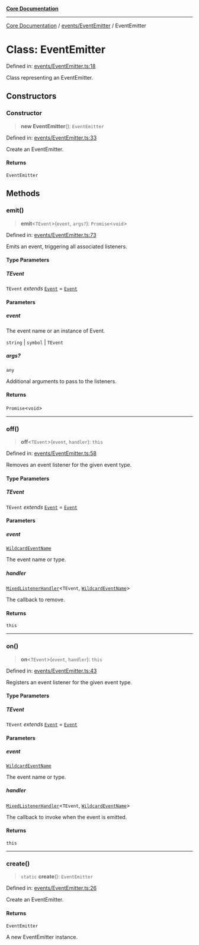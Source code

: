 [**Core Documentation**](../../../README.md)

***

[Core Documentation](../../../README.md) / [events/EventEmitter](../README.md) / EventEmitter

# Class: EventEmitter

Defined in: [events/EventEmitter.ts:18](https://github.com/stonemjs/core/blob/b1f29857c7f1e529739f22d486494bed3b22d2c6/src/events/EventEmitter.ts#L18)

Class representing an EventEmitter.

## Constructors

### Constructor

> **new EventEmitter**(): `EventEmitter`

Defined in: [events/EventEmitter.ts:33](https://github.com/stonemjs/core/blob/b1f29857c7f1e529739f22d486494bed3b22d2c6/src/events/EventEmitter.ts#L33)

Create an EventEmitter.

#### Returns

`EventEmitter`

## Methods

### emit()

> **emit**\<`TEvent`\>(`event`, `args?`): `Promise`\<`void`\>

Defined in: [events/EventEmitter.ts:73](https://github.com/stonemjs/core/blob/b1f29857c7f1e529739f22d486494bed3b22d2c6/src/events/EventEmitter.ts#L73)

Emits an event, triggering all associated listeners.

#### Type Parameters

##### TEvent

`TEvent` *extends* [`Event`](../../Event/classes/Event.md) = [`Event`](../../Event/classes/Event.md)

#### Parameters

##### event

The event name or an instance of Event.

`string` | `symbol` | `TEvent`

##### args?

`any`

Additional arguments to pass to the listeners.

#### Returns

`Promise`\<`void`\>

***

### off()

> **off**\<`TEvent`\>(`event`, `handler`): `this`

Defined in: [events/EventEmitter.ts:58](https://github.com/stonemjs/core/blob/b1f29857c7f1e529739f22d486494bed3b22d2c6/src/events/EventEmitter.ts#L58)

Removes an event listener for the given event type.

#### Type Parameters

##### TEvent

`TEvent` *extends* [`Event`](../../Event/classes/Event.md) = [`Event`](../../Event/classes/Event.md)

#### Parameters

##### event

[`WildcardEventName`](../../../declarations/type-aliases/WildcardEventName.md)

The event name or type.

##### handler

[`MixedListenerHandler`](../../../declarations/type-aliases/MixedListenerHandler.md)\<`TEvent`, [`WildcardEventName`](../../../declarations/type-aliases/WildcardEventName.md)\>

The callback to remove.

#### Returns

`this`

***

### on()

> **on**\<`TEvent`\>(`event`, `handler`): `this`

Defined in: [events/EventEmitter.ts:43](https://github.com/stonemjs/core/blob/b1f29857c7f1e529739f22d486494bed3b22d2c6/src/events/EventEmitter.ts#L43)

Registers an event listener for the given event type.

#### Type Parameters

##### TEvent

`TEvent` *extends* [`Event`](../../Event/classes/Event.md) = [`Event`](../../Event/classes/Event.md)

#### Parameters

##### event

[`WildcardEventName`](../../../declarations/type-aliases/WildcardEventName.md)

The event name or type.

##### handler

[`MixedListenerHandler`](../../../declarations/type-aliases/MixedListenerHandler.md)\<`TEvent`, [`WildcardEventName`](../../../declarations/type-aliases/WildcardEventName.md)\>

The callback to invoke when the event is emitted.

#### Returns

`this`

***

### create()

> `static` **create**(): `EventEmitter`

Defined in: [events/EventEmitter.ts:26](https://github.com/stonemjs/core/blob/b1f29857c7f1e529739f22d486494bed3b22d2c6/src/events/EventEmitter.ts#L26)

Create an EventEmitter.

#### Returns

`EventEmitter`

A new EventEmitter instance.
